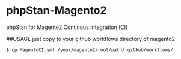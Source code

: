 # phpStan-Magento2
phpStan for Magento2 Continous Integration (CI) 

##USAGE
just copy to your github workflows directory of magento2 

```bash 
$ cp MagentoCI.yml /your/magento2/root/path/.github/workflows/
```


